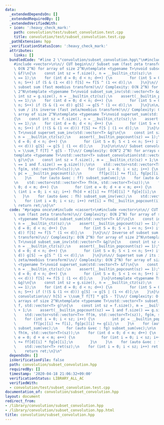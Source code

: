 ```yaml
---
data:
  _extendedDependsOn: []
  _extendedRequiredBy: []
  _extendedVerifiedWith:
  - icon: ':heavy_check_mark:'
    path: convolution/test/subset_convolution.test.cpp
    title: convolution/test/subset_convolution.test.cpp
  _pathExtension: hpp
  _verificationStatusIcon: ':heavy_check_mark:'
  attributes:
    links: []
  bundledCode: "#line 2 \"convolution/subset_convolution.hpp\"\n#include <cassert>\n\
    #include <vector>\n\n// CUT begin\n// Subset sum (fast zeta transform)\n// Complexity:\
    \ O(N 2^N) for array of size 2^N\ntemplate <typename T>\nvoid subset_sum(std::vector<T>\
    \ &f)\n{\n    const int sz = f.size(), n = __builtin_ctz(sz);\n    assert(__builtin_popcount(sz)\
    \ == 1);\n    for (int d = 0; d < n; d++) {\n        for (int S = 0; S < 1 <<\
    \ n; S++) if (S & (1 << d)) f[S] += f[S ^ (1 << d)];\n    }\n}\n// Inverse of\
    \ subset sum (fast moebius transform)\n// Complexity: O(N 2^N) for array of size\
    \ 2^N\ntemplate <typename T>\nvoid subset_sum_inv(std::vector<T> &g)\n{\n    const\
    \ int sz = g.size(), n = __builtin_ctz(sz);\n    assert(__builtin_popcount(sz)\
    \ == 1);\n    for (int d = 0; d < n; d++) {\n        for (int S = 0; S < 1 <<\
    \ n; S++) if (S & (1 << d)) g[S] -= g[S ^ (1 << d)];\n    }\n}\n\n// Superset\
    \ sum / its inverse (fast zeta/moebius transform)\n// Complexity: O(N 2^N) for\
    \ array of size 2^N\ntemplate <typename T>\nvoid superset_sum(std::vector<T> &f)\n\
    {\n    const int sz = f.size(), n = __builtin_ctz(sz);\n    assert(__builtin_popcount(sz)\
    \ == 1);\n    for (int d = 0; d < n; d++) {\n        for (int S = 0; S < 1 <<\
    \ n; S++) if (!(S & (1 << d))) f[S] += f[S | (1 << d)];\n    }\n}\ntemplate <typename\
    \ T>\nvoid superset_sum_inv(std::vector<T> &g)\n{\n    const int sz = g.size(),\
    \ n = __builtin_ctz(sz);\n    assert(__builtin_popcount(sz) == 1);\n    for (int\
    \ d = 0; d < n; d++) {\n        for (int S = 0; S < 1 << n; S++) if (!(S & (1\
    \ << d))) g[S] -= g[S | (1 << d)];\n    }\n}\n\n\n// Subset convolution\n// h[S]\
    \ = \\sum_T f[T] * g[S - T]\n// Complexity: O(N^2 2^N) for arrays of size 2^N\n\
    template <typename T>\nstd::vector<T> subset_convolution(std::vector<T> f, std::vector<T>\
    \ g)\n{\n    const int sz = f.size(), m = __builtin_ctz(sz) + 1;\n    assert(__builtin_popcount(sz)\
    \ == 1 and f.size() == g.size());\n\n    std::vector<std::vector<T>> ff(m, std::vector<T>(sz)),\
    \ fg(m, std::vector<T>(sz));\n    for (int i = 0; i < sz; i++) {\n        int\
    \ pc = __builtin_popcount(i);\n        ff[pc][i] += f[i], fg[pc][i] += g[i];\n\
    \    }\n    for (auto &vec : ff) subset_sum(vec);\n    for (auto &vec : fg) subset_sum(vec);\n\
    \n    std::vector<std::vector<T>> fh(m, std::vector<T>(sz));\n    for (int d =\
    \ 0; d < m; d++) {\n        for (int e = 0; d + e < m; e++) {\n            for\
    \ (int i = 0; i < sz; i++) fh[d + e][i] += ff[d][i] * fg[e][i];\n        }\n \
    \   }\n    for (auto &vec : fh) subset_sum_inv(vec);\n    std::vector<T> ret(sz);\n\
    \    for (int i = 0; i < sz; i++) ret[i] = fh[__builtin_popcount(i)][i];\n   \
    \ return ret;\n}\n"
  code: "#pragma once\n#include <cassert>\n#include <vector>\n\n// CUT begin\n// Subset\
    \ sum (fast zeta transform)\n// Complexity: O(N 2^N) for array of size 2^N\ntemplate\
    \ <typename T>\nvoid subset_sum(std::vector<T> &f)\n{\n    const int sz = f.size(),\
    \ n = __builtin_ctz(sz);\n    assert(__builtin_popcount(sz) == 1);\n    for (int\
    \ d = 0; d < n; d++) {\n        for (int S = 0; S < 1 << n; S++) if (S & (1 <<\
    \ d)) f[S] += f[S ^ (1 << d)];\n    }\n}\n// Inverse of subset sum (fast moebius\
    \ transform)\n// Complexity: O(N 2^N) for array of size 2^N\ntemplate <typename\
    \ T>\nvoid subset_sum_inv(std::vector<T> &g)\n{\n    const int sz = g.size(),\
    \ n = __builtin_ctz(sz);\n    assert(__builtin_popcount(sz) == 1);\n    for (int\
    \ d = 0; d < n; d++) {\n        for (int S = 0; S < 1 << n; S++) if (S & (1 <<\
    \ d)) g[S] -= g[S ^ (1 << d)];\n    }\n}\n\n// Superset sum / its inverse (fast\
    \ zeta/moebius transform)\n// Complexity: O(N 2^N) for array of size 2^N\ntemplate\
    \ <typename T>\nvoid superset_sum(std::vector<T> &f)\n{\n    const int sz = f.size(),\
    \ n = __builtin_ctz(sz);\n    assert(__builtin_popcount(sz) == 1);\n    for (int\
    \ d = 0; d < n; d++) {\n        for (int S = 0; S < 1 << n; S++) if (!(S & (1\
    \ << d))) f[S] += f[S | (1 << d)];\n    }\n}\ntemplate <typename T>\nvoid superset_sum_inv(std::vector<T>\
    \ &g)\n{\n    const int sz = g.size(), n = __builtin_ctz(sz);\n    assert(__builtin_popcount(sz)\
    \ == 1);\n    for (int d = 0; d < n; d++) {\n        for (int S = 0; S < 1 <<\
    \ n; S++) if (!(S & (1 << d))) g[S] -= g[S | (1 << d)];\n    }\n}\n\n\n// Subset\
    \ convolution\n// h[S] = \\sum_T f[T] * g[S - T]\n// Complexity: O(N^2 2^N) for\
    \ arrays of size 2^N\ntemplate <typename T>\nstd::vector<T> subset_convolution(std::vector<T>\
    \ f, std::vector<T> g)\n{\n    const int sz = f.size(), m = __builtin_ctz(sz)\
    \ + 1;\n    assert(__builtin_popcount(sz) == 1 and f.size() == g.size());\n\n\
    \    std::vector<std::vector<T>> ff(m, std::vector<T>(sz)), fg(m, std::vector<T>(sz));\n\
    \    for (int i = 0; i < sz; i++) {\n        int pc = __builtin_popcount(i);\n\
    \        ff[pc][i] += f[i], fg[pc][i] += g[i];\n    }\n    for (auto &vec : ff)\
    \ subset_sum(vec);\n    for (auto &vec : fg) subset_sum(vec);\n\n    std::vector<std::vector<T>>\
    \ fh(m, std::vector<T>(sz));\n    for (int d = 0; d < m; d++) {\n        for (int\
    \ e = 0; d + e < m; e++) {\n            for (int i = 0; i < sz; i++) fh[d + e][i]\
    \ += ff[d][i] * fg[e][i];\n        }\n    }\n    for (auto &vec : fh) subset_sum_inv(vec);\n\
    \    std::vector<T> ret(sz);\n    for (int i = 0; i < sz; i++) ret[i] = fh[__builtin_popcount(i)][i];\n\
    \    return ret;\n}\n"
  dependsOn: []
  isVerificationFile: false
  path: convolution/subset_convolution.hpp
  requiredBy: []
  timestamp: '2020-04-18 21:06:32+09:00'
  verificationStatus: LIBRARY_ALL_AC
  verifiedWith:
  - convolution/test/subset_convolution.test.cpp
documentation_of: convolution/subset_convolution.hpp
layout: document
redirect_from:
- /library/convolution/subset_convolution.hpp
- /library/convolution/subset_convolution.hpp.html
title: convolution/subset_convolution.hpp
---
```

